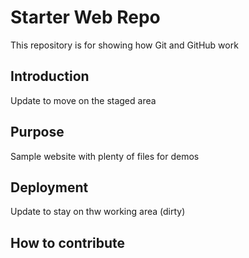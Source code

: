 # Starter Web Repo

This repository is for showing how Git and GitHub work

## Introduction

Update to move on the staged area

## Purpose

Sample website with plenty of files for demos

## Deployment

Update to stay on thw working area (dirty)

## How to contribute